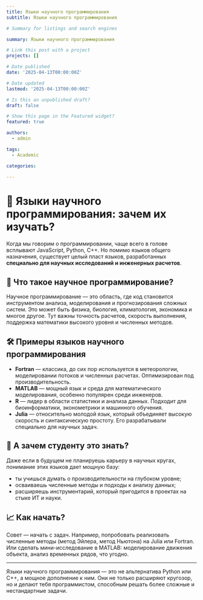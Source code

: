 ```yaml
---
title: Языки научного программирования
subtitle: Языки научного программирования

# Summary for listings and search engines

summary: Языки научного программирования

# Link this post with a project
projects: []

# Date published
date: '2025-04-13T00:00:00Z'

# Date updated
lastmod: '2025-04-13T00:00:00Z'

# Is this an unpublished draft?
draft: false

# Show this page in the Featured widget?
featured: true

authors:
  - admin

tags:
  - Academic

categories:
  
---
```


# 🧬 Языки научного программирования: зачем их изучать?

Когда мы говорим о программировании, чаще всего в голове всплывают JavaScript, Python, C++. Но помимо языков общего назначения, существует целый пласт языков, разработанных **специально для научных исследований и инженерных расчетов**.

## 🔬 Что такое научное программирование?

Научное программирование — это область, где код становится инструментом анализа, моделирования и прогнозирования сложных систем. Это может быть физика, биология, климатология, экономика и многое другое. Тут важны точность расчетов, скорость выполнения, поддержка математики высокого уровня и численных методов.

## 🛠 Примеры языков научного программирования

- **Fortran** — классика, до сих пор используется в метеорологии, моделировании потоков и численных расчетах. Оптимизирован под производительность.
- **MATLAB** — мощный язык и среда для математического моделирования, особенно популярен среди инженеров.
- **R** — лидер в области статистики и анализа данных. Подходит для биоинформатики, эконометрики и машинного обучения.
- **Julia** — относительно молодой язык, который объединяет высокую скорость и синтаксическую простоту. Его разрабатывали специально для научных задач.

## 🤔 А зачем студенту это знать?

Даже если в будущем не планируешь карьеру в научных кругах, понимание этих языков дает мощную базу:

- ты учишься думать о производительности на глубоком уровне;
- осваиваешь численные методы и подходы к анализу данных;
- расширяешь инструментарий, который пригодится в проектах на стыке ИТ и науки.

## 📈 Как начать?

Совет — начать с задач. Например, попробовать реализовать численные методы (метод Эйлера, метод Ньютона) на Julia или Fortran. Или сделать мини-исследование в MATLAB: моделирование движения объекта, анализ временных рядов, что угодно.

---

Языки научного программирования — это не альтернатива Python или C++, а мощное дополнение к ним. Они не только расширяют кругозор, но и делают тебя программистом, способным решать более сложные и нестандартные задачи.

